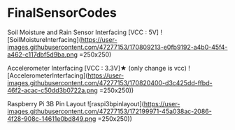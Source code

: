 # FinalSensorCodes
Soil Moisture and Rain Sensor Interfacing [VCC : 5V]
![SoilMoistureInterfacing](https://user-images.githubusercontent.com/47277153/170809213-e0fb9192-a4b0-45f4-a462-c117dbf5d9ba.png =250x250)


Accelerometer Interfacing [VCC : 3.3V]★ (only change is vcc)
![AccelerometerInterfacing](https://user-images.githubusercontent.com/47277153/170820400-d3c425dd-ffbd-46f2-acac-c50dd3b0722a.png =250x250))

Raspberry Pi 3B Pin Layout
![raspi3bpinlayout](https://user-images.githubusercontent.com/47277153/172199971-45a038ac-2086-4f28-908c-14611e0bd849.png =250x250))

